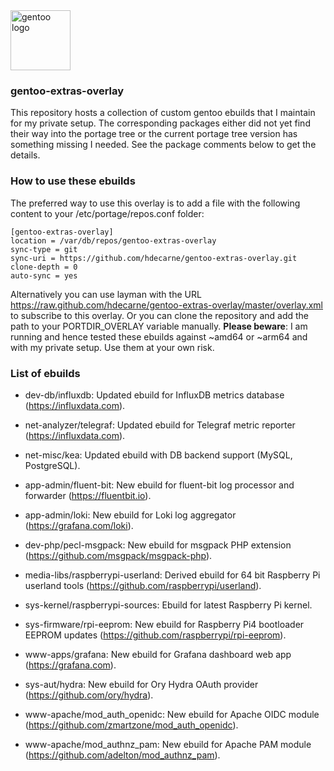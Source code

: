 <img src="https://www.gentoo.org/assets/img/logo/gentoo-logo.svg" width="96" title="gentoo logo">

### gentoo-extras-overlay
This repository hosts a collection of custom gentoo ebuilds that I maintain for my private setup.
The corresponding packages either did not yet find their way into the portage tree or the current portage tree version has something missing I needed. See the package comments below to get the details.

### How to use these ebuilds
The preferred way to use this overlay is to add a file with the following content to your /etc/portage/repos.conf folder:

	[gentoo-extras-overlay]                 
	location = /var/db/repos/gentoo-extras-overlay           
	sync-type = git                         
	sync-uri = https://github.com/hdecarne/gentoo-extras-overlay.git                
	clone-depth = 0                         
	auto-sync = yes

Alternatively you can use layman with the URL https://raw.github.com/hdecarne/gentoo-extras-overlay/master/overlay.xml to subscribe to this overlay. Or 
you can clone the repository and add the path to your PORTDIR\_OVERLAY variable manually.
__Please beware__: I am running and hence tested these ebuilds against ~amd64 or ~arm64 and with my private setup. Use them at your own risk.

### List of ebuilds

* dev-db/influxdb: Updated ebuild for InfluxDB metrics database (https://influxdata.com).

* net-analyzer/telegraf: Updated ebuild for Telegraf metric reporter (https://influxdata.com).

* net-misc/kea: Updated ebuild with DB backend support (MySQL, PostgreSQL).

* app-admin/fluent-bit: New ebuild for fluent-bit log processor and forwarder (https://fluentbit.io).

* app-admin/loki: New ebuild for Loki log aggregator (https://grafana.com/loki).

* dev-php/pecl-msgpack: New ebuild for msgpack PHP extension (https://github.com/msgpack/msgpack-php).

* media-libs/raspberrypi-userland: Derived ebuild for 64 bit Raspberry Pi userland tools (https://github.com/raspberrypi/userland).

* sys-kernel/raspberrypi-sources: Ebuild for latest Raspberry Pi kernel.

* sys-firmware/rpi-eeprom: New ebuild for Raspberry Pi4 bootloader EEPROM updates (https://github.com/raspberrypi/rpi-eeprom).

* www-apps/grafana: New ebuild for Grafana dashboard web app (https://grafana.com).

* sys-aut/hydra: New ebuild for Ory Hydra OAuth provider (https://github.com/ory/hydra).

* www-apache/mod_auth_openidc: New ebuild for Apache OIDC module (https://github.com/zmartzone/mod_auth_openidc).

* www-apache/mod_authnz_pam: New ebuild for Apache PAM module (https://github.com/adelton/mod_authnz_pam).

